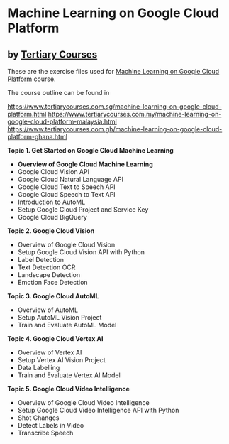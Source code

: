 # Machine Learning on Google Cloud Platform
## by [Tertiary  Courses](https://www.tertiarycourses.com.sg/)

These are the exercise files used for [Machine Learning on Google Cloud Platform](https://www.tertiarycourses.com.sg/machine-learning-on-google-cloud-platform.html) course. 

The course outline can be found in 

https://www.tertiarycourses.com.sg/machine-learning-on-google-cloud-platform.html
https://www.tertiarycourses.com.my/machine-learning-on-google-cloud-platform-malaysia.html
https://www.tertiarycourses.com.gh/machine-learning-on-google-cloud-platform-ghana.html


<p><strong>Topic 1. Get Started on Google Cloud Machine Learning</strong></p>
<ul>
<li><strong>Overview of Google Cloud Machine Learning</strong></li>
<li>Google Cloud Vision API</li>
<li>Google Cloud Natural Language API</li>
<li>Google Cloud Text to Speech API</li>
<li>Google Cloud Speech to Text API</li>
<li>Introduction to AutoML</li>
<li>Setup Google Cloud Project and Service Key</li>
<li>Google Cloud BigQuery</li>
</ul>
<p><strong>Topic 2. Google Cloud Vision</strong> </p>
<ul>
<li>Overview of Google Cloud Vision</li>
<li>Setup Google Cloud Vision API with Python</li>
<li>Label Detection</li>
<li>Text Detection OCR</li>
<li>Landscape Detection</li>
<li>Emotion Face Detection</li>
</ul>
<p><strong>Topic 3. Google Cloud AutoML</strong></p>
<ul>
<li>Overview of AutoML</li>
<li>Setup AutoML Vision Project</li>
<li>Train and Evaluate AutoML Model</li>
</ul>
<p><strong>Topic 4. Google Cloud Vertex AI</strong></p>
<ul>
<li>Overview of Vertex AI</li>
<li>Setup Vertex AI Vision Project</li>
<li>Data Labelling</li>
<li>Train and Evaluate Vertex AI Model</li>
</ul>
<p><strong>Topic 5. Google Cloud Video Intelligence</strong></p>
<ul>
<li>Overview of Google Cloud Video Intelligence</li>
<li>Setup Google Cloud Video Intelligence API with Python</li>
<li>Shot Changes</li>
<li>Detect Labels in Video</li>
<li>Transcribe Speech</li>
</ul>





